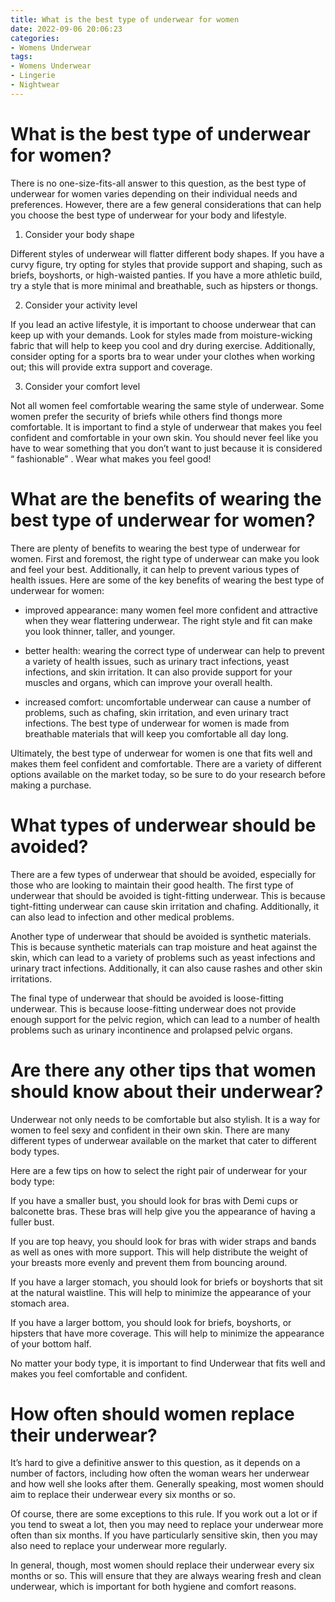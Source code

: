 ```yaml
---
title: What is the best type of underwear for women
date: 2022-09-06 20:06:23
categories:
- Womens Underwear
tags:
- Womens Underwear
- Lingerie
- Nightwear
---
```



#  What is the best type of underwear for women?

There is no one-size-fits-all answer to this question, as the best type of underwear for women varies depending on their individual needs and preferences. However, there are a few general considerations that can help you choose the best type of underwear for your body and lifestyle.

1. Consider your body shape

Different styles of underwear will flatter different body shapes. If you have a curvy figure, try opting for styles that provide support and shaping, such as briefs, boyshorts, or high-waisted panties. If you have a more athletic build, try a style that is more minimal and breathable, such as hipsters or thongs.

2. Consider your activity level

If you lead an active lifestyle, it is important to choose underwear that can keep up with your demands. Look for styles made from moisture-wicking fabric that will help to keep you cool and dry during exercise. Additionally, consider opting for a sports bra to wear under your clothes when working out; this will provide extra support and coverage.

3. Consider your comfort level

Not all women feel comfortable wearing the same style of underwear. Some women prefer the security of briefs while others find thongs more comfortable. It is important to find a style of underwear that makes you feel confident and comfortable in your own skin. You should never feel like you have to wear something that you don’t want to just because it is considered “ fashionable” . Wear what makes you feel good!

#  What are the benefits of wearing the best type of underwear for women?

There are plenty of benefits to wearing the best type of underwear for women. First and foremost, the right type of underwear can make you look and feel your best. Additionally, it can help to prevent various types of health issues. Here are some of the key benefits of wearing the best type of underwear for women:

 

- improved appearance: many women feel more confident and attractive when they wear flattering underwear. The right style and fit can make you look thinner, taller, and younger.

- better health: wearing the correct type of underwear can help to prevent a variety of health issues, such as urinary tract infections, yeast infections, and skin irritation. It can also provide support for your muscles and organs, which can improve your overall health.

- increased comfort: uncomfortable underwear can cause a number of problems, such as chafing, skin irritation, and even urinary tract infections. The best type of underwear for women is made from breathable materials that will keep you comfortable all day long.

Ultimately, the best type of underwear for women is one that fits well and makes them feel confident and comfortable. There are a variety of different options available on the market today, so be sure to do your research before making a purchase.

#  What types of underwear should be avoided?

There are a few types of underwear that should be avoided, especially for those who are looking to maintain their good health. The first type of underwear that should be avoided is tight-fitting underwear. This is because tight-fitting underwear can cause skin irritation and chafing. Additionally, it can also lead to infection and other medical problems.

Another type of underwear that should be avoided is synthetic materials. This is because synthetic materials can trap moisture and heat against the skin, which can lead to a variety of problems such as yeast infections and urinary tract infections. Additionally, it can also cause rashes and other skin irritations.

The final type of underwear that should be avoided is loose-fitting underwear. This is because loose-fitting underwear does not provide enough support for the pelvic region, which can lead to a number of health problems such as urinary incontinence and prolapsed pelvic organs.

#  Are there any other tips that women should know about their underwear?

Underwear not only needs to be comfortable but also stylish. It is a way for women to feel sexy and confident in their own skin. There are many different types of underwear available on the market that cater to different body types.

Here are a few tips on how to select the right pair of underwear for your body type: 

If you have a smaller bust, you should look for bras with Demi cups or balconette bras. These bras will help give you the appearance of having a fuller bust. 

If you are top heavy, you should look for bras with wider straps and bands as well as ones with more support. This will help distribute the weight of your breasts more evenly and prevent them from bouncing around. 

If you have a larger stomach, you should look for briefs or boyshorts that sit at the natural waistline. This will help to minimize the appearance of your stomach area. 

If you have a larger bottom, you should look for briefs, boyshorts, or hipsters that have more coverage. This will help to minimize the appearance of your bottom half. 

No matter your body type, it is important to find Underwear that fits well and makes you feel comfortable and confident.

#  How often should women replace their underwear?

It’s hard to give a definitive answer to this question, as it depends on a number of factors, including how often the woman wears her underwear and how well she looks after them. Generally speaking, most women should aim to replace their underwear every six months or so.

Of course, there are some exceptions to this rule. If you work out a lot or if you tend to sweat a lot, then you may need to replace your underwear more often than six months. If you have particularly sensitive skin, then you may also need to replace your underwear more regularly.

In general, though, most women should replace their underwear every six months or so. This will ensure that they are always wearing fresh and clean underwear, which is important for both hygiene and comfort reasons.